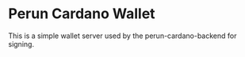 # Perun Cardano Wallet

This is a simple wallet server used by the perun-cardano-backend for signing.